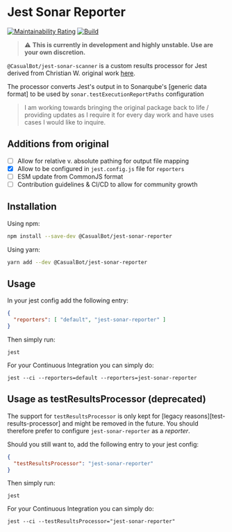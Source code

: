 # Jest Sonar Reporter

[![Maintainability Rating](https://sonarcloud.io/api/project_badges/measure?project=CasualBot_jest-sonar-reporter&metric=sqale_rating)](https://sonarcloud.io/summary/new_code?id=CasualBot_jest-sonar-reporter)
[![Build](https://github.com/CasualBot/jest-sonar-reporter/actions/workflows/test-and-scan.yml/badge.svg)](https://github.com/CasualBot/jest-sonar-reporter/actions/workflows/test-and-scan.yml)

> :warning: **This is currently in development and highly unstable. Use are your own discretion.**

`@CasualBot/jest-sonar-scanner` is a custom results processor for Jest derived from Christian W. original work [here](https://github.com/3dmind/jest-sonar-reporter).

The processor converts Jest's output in to Sonarqube's [generic data format] to be used by `sonar.testExecutionReportPaths` configuration

>I am working towards bringing the original package back to life / providing updates as I require it for every day work and have uses cases I would like to inquire.

## Additions from original
  * [ ] Allow for relative v. absolute pathing for output file mapping
  * [X] Allow to be configured in `jest.config.js` file for `reporters`
  * [ ] ESM update from CommonJS format
  * [ ] Contribution guidelines & CI/CD to allow for community growth

## Installation

Using npm:

```bash
npm install --save-dev @CasualBot/jest-sonar-reporter
```

Using yarn:

```bash
yarn add --dev @CasualBot/jest-sonar-reporter
```

## Usage
In your jest config add the following entry:
```JSON
{
  "reporters": [ "default", "jest-sonar-reporter" ]
}
```

Then simply run:

```shell
jest
```

For your Continuous Integration you can simply do:
```shell
jest --ci --reporters=default --reporters=jest-sonar-reporter
```

## Usage as testResultsProcessor (deprecated)
The support for `testResultsProcessor` is only kept for [legacy reasons][test-results-processor] and might be removed in the future. 
You should therefore prefer to configure `jest-sonar-reporter` as a _reporter_.

Should you still want to, add the following entry to your jest config:
```JSON
{
  "testResultsProcessor": "jest-sonar-reporter"
}
```

Then simply run:

```shell
jest
```

For your Continuous Integration you can simply do:
```shell
jest --ci --testResultsProcessor="jest-sonar-reporter"
```